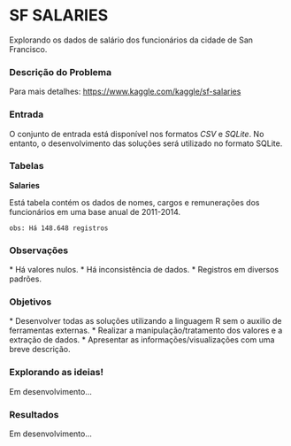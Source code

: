 <h1>SF SALARIES </h1>
Explorando os dados de salário dos funcionários da cidade de San Francisco.

<h3>Descrição do Problema</h3>

Para mais detalhes: https://www.kaggle.com/kaggle/sf-salaries

<h3>Entrada</h3>
O conjunto de entrada está disponível nos formatos <i>CSV</i> e <i>SQLite</i>. No entanto, o desenvolvimento das soluções será utilizado no formato SQLite.  

<h3>Tabelas</h3>

**Salaries**

Está tabela contém os dados de nomes, cargos e remunerações dos funcionários em uma base anual de 2011-2014.

`obs: Há 148.648 registros`

<h3>Observações</h3>
* Há valores nulos. 
* Há inconsistência de dados.
* Registros em diversos padrões.

<h3>Objetivos</h3>
* Desenvolver todas as soluções utilizando a linguagem R sem o auxilio de ferramentas externas.
* Realizar a manipulação/tratamento dos valores e a extração de dados.
* Apresentar as informações/visualizações com uma breve descrição.  

<h3>Explorando as ideias!</h3>
Em desenvolvimento...

<h3>Resultados</h3>
Em desenvolvimento...
